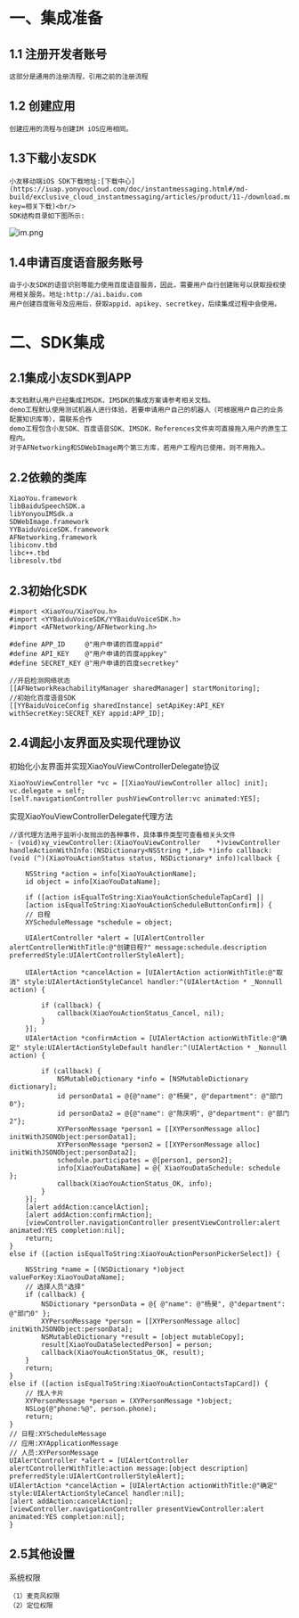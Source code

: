 # 一、集成准备
## 1.1 注册开发者账号
	这部分是通用的注册流程，引用之前的注册流程
## 1.2 创建应用
	创建应用的流程与创建IM iOS应用相同。
## 1.3下载小友SDK
	小友移动端iOS SDK下载地址:[下载中心](https://iuap.yonyoucloud.com/doc/instantmessaging.html#/md-build/exclusive_cloud_instantmessaging/articles/product/11-/download.md?key=相关下载)<br/>
	SDK结构目录如下图所示:
![im.png](http://iuapcdn.yonyoucloud.com/md-build/exclusive_cloud_instantmessaging/articles/product/6-/xiaoyou/ios/im.png)
## 1.4申请百度语音服务账号
	由于小友SDK的语音识别等能力使用百度语音服务，因此，需要用户自行创建账号以获取授权使用相关服务。地址:http://ai.baidu.com
	用户创建百度账号及应用后，获取appid、apikey、secretkey，后续集成过程中会使用。
# 二、SDK集成
## 2.1集成小友SDK到APP
	本文档默认用户已经集成IMSDK，IMSDK的集成方案请参考相关文档。
	demo工程默认使用测试机器人进行体验，若要申请用户自己的机器人（可根据用户自己的业务配置知识库等），需联系合作
	demo工程包含小友SDK、百度语音SDK、IMSDK，References文件夹可直接拖入用户的原生工程内。
	对于AFNetworking和SDWebImage两个第三方库，若用户工程内已使用，则不用拖入。
## 2.2依赖的类库
	XiaoYou.framework
	libBaiduSpeechSDK.a
	libYonyouIMSdk.a
	SDWebImage.framework
	YYBaiduVoiceSDK.framework
	AFNetworking.framework
	libiconv.tbd
	libc++.tbd
	libresolv.tbd
## 2.3初始化SDK
	#import <XiaoYou/XiaoYou.h>
	#import <YYBaiduVoiceSDK/YYBaiduVoiceSDK.h>
	#import <AFNetworking/AFNetworking.h>
	
	#define APP_ID     @"用户申请的百度appid"
	#define API_KEY    @"用户申请的百度appkey"
	#define SECRET_KEY @"用户申请的百度secretkey"
	
	//开启检测网络状态
    [[AFNetworkReachabilityManager sharedManager] startMonitoring];
    //初始化百度语音SDK
    [[YYBaiduVoiceConfig sharedInstance] setApiKey:API_KEY withSecretKey:SECRET_KEY appid:APP_ID];
## 2.4调起小友界面及实现代理协议
初始化小友界面并实现XiaoYouViewControllerDelegate协议
	
	XiaoYouViewController *vc = [[XiaoYouViewController alloc] init];
	vc.delegate = self;
	[self.navigationController pushViewController:vc animated:YES];

实现XiaoYouViewControllerDelegate代理方法

	//该代理方法用于监听小友抛出的各种事件，具体事件类型可查看相关头文件
	- (void)xy_viewController:(XiaoYouViewController 	*)viewController handleActionWithInfo:(NSDictionary<NSString *,id> *)info callback:(void (^)(XiaoYouActionStatus status, NSDictionary* info))callback {
    
    	NSString *action = info[XiaoYouActionName];
    	id object = info[XiaoYouDataName];
    
    	if ([action isEqualToString:XiaoYouActionScheduleTapCard] ||
        [action isEqualToString:XiaoYouActionScheduleButtonConfirm]) {
        // 日程
        XYScheduleMessage *schedule = object;
        
        UIAlertController *alert = [UIAlertController alertControllerWithTitle:@"创建日程?" message:schedule.description preferredStyle:UIAlertControllerStyleAlert];
        
        UIAlertAction *cancelAction = [UIAlertAction actionWithTitle:@"取消" style:UIAlertActionStyleCancel handler:^(UIAlertAction * _Nonnull action) {
            
            if (callback) {
                callback(XiaoYouActionStatus_Cancel, nil);
            }
        }];
        UIAlertAction *confirmAction = [UIAlertAction actionWithTitle:@"确定" style:UIAlertActionStyleDefault handler:^(UIAlertAction * _Nonnull action) {
            
            if (callback) {
                NSMutableDictionary *info = [NSMutableDictionary dictionary];
                id personData1 = @{@"name": @"杨昊", @"department": @"部门0"};
                id personData2 = @{@"name": @"陈庆明", @"department": @"部门2"};
                XYPersonMessage *person1 = [[XYPersonMessage alloc] initWithJSONObject:personData1];
                XYPersonMessage *person2 = [[XYPersonMessage alloc] initWithJSONObject:personData2];
                schedule.participates = @[person1, person2];
                info[XiaoYouDataName] = @{ XiaoYouDataSchedule: schedule };
                callback(XiaoYouActionStatus_OK, info);
            }
        }];
        [alert addAction:cancelAction];
        [alert addAction:confirmAction];
        [viewController.navigationController presentViewController:alert animated:YES completion:nil];
        return;
    }
    else if ([action isEqualToString:XiaoYouActionPersonPickerSelect]) {
        
        NSString *name = [(NSDictionary *)object valueForKey:XiaoYouDataName];
        // 选择人员"选择"
        if (callback) {
            NSDictionary *personData = @{ @"name": @"杨昊", @"department": @"部门0" };
            XYPersonMessage *person = [[XYPersonMessage alloc] initWithJSONObject:personData];
            NSMutableDictionary *result = [object mutableCopy];
            result[XiaoYouDataSelectedPerson] = person;
            callback(XiaoYouActionStatus_OK, result);
        }
        return;
    }
    else if ([action isEqualToString:XiaoYouActionContactsTapCard]) {
        // 找人卡片
        XYPersonMessage *person = (XYPersonMessage *)object;
        NSLog(@"phone:%@", person.phone);
        return;
    }
    // 日程:XYScheduleMessage
    // 应用:XYApplicationMessage
    // 人员:XYPersonMessage
    UIAlertController *alert = [UIAlertController alertControllerWithTitle:action message:[object description] preferredStyle:UIAlertControllerStyleAlert];
    UIAlertAction *cancelAction = [UIAlertAction actionWithTitle:@"确定" style:UIAlertActionStyleCancel handler:nil];
    [alert addAction:cancelAction];
    [viewController.navigationController presentViewController:alert animated:YES completion:nil];
	}
## 2.5其他设置
系统权限

	（1）麦克风权限
	（2）定位权限

